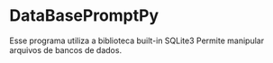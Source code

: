 # DataBasePromptPy
Esse programa utiliza a biblioteca built-in SQLite3
Permite manipular arquivos de bancos de dados.
